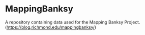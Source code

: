 # MappingBanksy
A repository containing data used for the Mapping Banksy Project. (https://blog.richmond.edu/mappingbanksy/)
